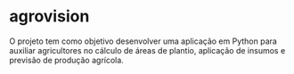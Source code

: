 # agrovision
O projeto tem como objetivo desenvolver uma aplicação em Python para auxiliar agricultores no cálculo de áreas de plantio, aplicação de insumos e previsão de produção agrícola. 
